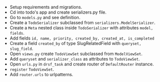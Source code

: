 - Setup requirements and migrations.
- Cd into todo's app and create serializers.py file.
- Go to `models.py` and see definition.
- Create a `TodoSerializer` subclassed from `serializers.ModelSerializer`.
- Create a `Meta` nested class inside `TodoSerializer` with attributes `model, fields`.
- Add fields `id, name, priority, created_by, created_at, is_completed`
- Create a field `created_by` of type SlugRelatedField with `queryset, slug_field`.
- Open `views.py` create `TodoViewSet` subclassed from `ModelViewSet`.
- Add `queryset` and `serializer_class` as attributes to `TodoViewSet`.
- Open `urls.py` in `drsf_task` and create router of `DefaultRouter` instance.
- `register` `TodoViewSet`.
- Add `router.urls` to urlpatterns.
